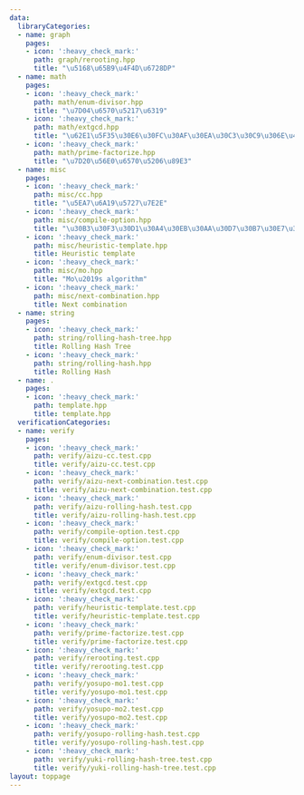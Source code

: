 ```yaml
---
data:
  libraryCategories:
  - name: graph
    pages:
    - icon: ':heavy_check_mark:'
      path: graph/rerooting.hpp
      title: "\u5168\u65B9\u4F4D\u6728DP"
  - name: math
    pages:
    - icon: ':heavy_check_mark:'
      path: math/enum-divisor.hpp
      title: "\u7D04\u6570\u5217\u6319"
    - icon: ':heavy_check_mark:'
      path: math/extgcd.hpp
      title: "\u62E1\u5F35\u30E6\u30FC\u30AF\u30EA\u30C3\u30C9\u306E\u4E92\u9664\u6CD5"
    - icon: ':heavy_check_mark:'
      path: math/prime-factorize.hpp
      title: "\u7D20\u56E0\u6570\u5206\u89E3"
  - name: misc
    pages:
    - icon: ':heavy_check_mark:'
      path: misc/cc.hpp
      title: "\u5EA7\u6A19\u5727\u7E2E"
    - icon: ':heavy_check_mark:'
      path: misc/compile-option.hpp
      title: "\u30B3\u30F3\u30D1\u30A4\u30EB\u30AA\u30D7\u30B7\u30E7\u30F3"
    - icon: ':heavy_check_mark:'
      path: misc/heuristic-template.hpp
      title: Heuristic template
    - icon: ':heavy_check_mark:'
      path: misc/mo.hpp
      title: "Mo\u2019s algorithm"
    - icon: ':heavy_check_mark:'
      path: misc/next-combination.hpp
      title: Next combination
  - name: string
    pages:
    - icon: ':heavy_check_mark:'
      path: string/rolling-hash-tree.hpp
      title: Rolling Hash Tree
    - icon: ':heavy_check_mark:'
      path: string/rolling-hash.hpp
      title: Rolling Hash
  - name: .
    pages:
    - icon: ':heavy_check_mark:'
      path: template.hpp
      title: template.hpp
  verificationCategories:
  - name: verify
    pages:
    - icon: ':heavy_check_mark:'
      path: verify/aizu-cc.test.cpp
      title: verify/aizu-cc.test.cpp
    - icon: ':heavy_check_mark:'
      path: verify/aizu-next-combination.test.cpp
      title: verify/aizu-next-combination.test.cpp
    - icon: ':heavy_check_mark:'
      path: verify/aizu-rolling-hash.test.cpp
      title: verify/aizu-rolling-hash.test.cpp
    - icon: ':heavy_check_mark:'
      path: verify/compile-option.test.cpp
      title: verify/compile-option.test.cpp
    - icon: ':heavy_check_mark:'
      path: verify/enum-divisor.test.cpp
      title: verify/enum-divisor.test.cpp
    - icon: ':heavy_check_mark:'
      path: verify/extgcd.test.cpp
      title: verify/extgcd.test.cpp
    - icon: ':heavy_check_mark:'
      path: verify/heuristic-template.test.cpp
      title: verify/heuristic-template.test.cpp
    - icon: ':heavy_check_mark:'
      path: verify/prime-factorize.test.cpp
      title: verify/prime-factorize.test.cpp
    - icon: ':heavy_check_mark:'
      path: verify/rerooting.test.cpp
      title: verify/rerooting.test.cpp
    - icon: ':heavy_check_mark:'
      path: verify/yosupo-mo1.test.cpp
      title: verify/yosupo-mo1.test.cpp
    - icon: ':heavy_check_mark:'
      path: verify/yosupo-mo2.test.cpp
      title: verify/yosupo-mo2.test.cpp
    - icon: ':heavy_check_mark:'
      path: verify/yosupo-rolling-hash.test.cpp
      title: verify/yosupo-rolling-hash.test.cpp
    - icon: ':heavy_check_mark:'
      path: verify/yuki-rolling-hash-tree.test.cpp
      title: verify/yuki-rolling-hash-tree.test.cpp
layout: toppage
---
```

